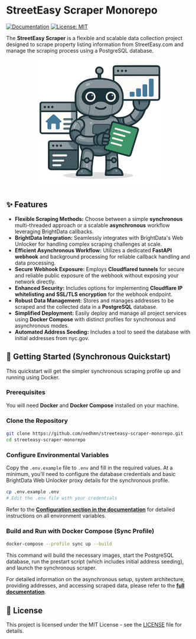 # StreetEasy Scraper Monorepo

[![Documentation](https://img.shields.io/badge/Documentation-Link-blue)](https://nedhmn.github.io/streeteasy-scraper-monorepo/)
[![License: MIT](https://img.shields.io/badge/License-MIT-yellow.svg)](./LICENSE)

The **StreetEasy Scraper** is a flexible and scalable data collection project designed to scrape property listing information from StreetEasy.com and manage the scraping process using a PostgreSQL database.

<div align="center" style="margin-bottom: 20px">
    <img src="./docs/src/assets/scraper-hero.png" alt="Scraper mascot hero section" height="350px">
</div>

## ✨ Features

- **Flexible Scraping Methods:** Choose between a simple **synchronous** multi-threaded approach or a scalable **asynchronous** workflow leveraging BrightData callbacks.
- **BrightData Integration:** Seamlessly integrates with BrightData's Web Unlocker for handling complex scraping challenges at scale.
- **Efficient Asynchronous Workflow:** Utilizes a dedicated **FastAPI webhook** and background processing for reliable callback handling and data processing.
- **Secure Webhook Exposure:** Employs **Cloudflared tunnels** for secure and reliable public exposure of the webhook without exposing your network directly.
- **Enhanced Security:** Includes options for implementing **Cloudflare IP whitelisting and SSL/TLS encryption** for the webhook endpoint.
- **Robust Data Management:** Stores and manages addresses to be scraped and the collected data in a **PostgreSQL** database.
- **Simplified Deployment:** Easily deploy and manage all project services using **Docker Compose** with distinct profiles for synchronous and asynchronous modes.
- **Automated Address Seeding:** Includes a tool to seed the database with initial addresses from nyc.gov.

## 🚀 Getting Started (Synchronous Quickstart)

This quickstart will get the simpler synchronous scraping profile up and running using Docker.

### Prerequisites

You will need **Docker** and **Docker Compose** installed on your machine.

### Clone the Repository

```bash
git clone https://github.com/nedhmn/streeteasy-scraper-monorepo.git
cd streeteasy-scraper-monorepo
```

### Configure Environmental Variables

Copy the `.env.example` file to `.env` and fill in the required values. At a minimum, you'll need to configure the database credentials and basic BrightData Web Unlocker proxy details for the synchronous profile.

```bash
cp .env.example .env
# Edit the .env file with your credentials
```

Refer to the **[Configuration section in the documentation](https://nedhmn.github.io/streeteasy-scraper-monorepo/getting-started/configuration/)** for detailed instructions on all environment variables.

### Build and Run with Docker Compose (Sync Profile)

```bash
docker-compose --profile sync up --build
```

This command will build the necessary images, start the PostgreSQL database, run the prestart script (which includes initial address seeding), and launch the synchronous scraper.

For detailed information on the asynchronous setup, system architecture, providing addresses, and accessing scraped data, please refer to the **[full documentation](https://nedhmn.github.io/streeteasy-scraper-monorepo/)**.

## 📄 License

This project is licensed under the MIT License - see the [LICENSE](./LICENSE) file for details.
